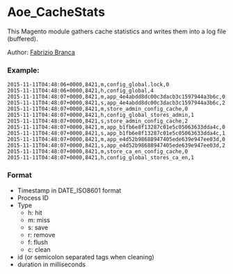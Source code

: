 # Aoe_CacheStats

This Magento module gathers cache statistics and writes them into a log file (buffered).

Author: [Fabrizio Branca](https://twitter.com/fbrnc)

### Example:
```
2015-11-11T04:48:06+0000,8421,m,config_global.lock,0
2015-11-11T04:48:06+0000,8421,h,config_global,4
2015-11-11T04:48:07+0000,8421,m,app_4e4abdd8dc00c3dacb3c1597944a3b6c,0
2015-11-11T04:48:07+0000,8421,s,app_4e4abdd8dc00c3dacb3c1597944a3b6c,2
2015-11-11T04:48:07+0000,8421,m,store_admin_config_cache,0
2015-11-11T04:48:07+0000,8421,h,config_global_stores_admin,1
2015-11-11T04:48:07+0000,8421,s,store_admin_config_cache,2
2015-11-11T04:48:07+0000,8421,m,app_b1fb6e8f13287c01e5c05063633dda4c,0
2015-11-11T04:48:07+0000,8421,s,app_b1fb6e8f13287c01e5c05063633dda4c,1
2015-11-11T04:48:07+0000,8421,m,app_e4d52b98688947405ede639e947ee03d,0
2015-11-11T04:48:07+0000,8421,s,app_e4d52b98688947405ede639e947ee03d,2
2015-11-11T04:48:07+0000,8421,m,store_ca_en_config_cache,0
2015-11-11T04:48:07+0000,8421,h,config_global_stores_ca_en,1
```

### Format
* Timestamp in DATE_ISO8601 format
* Process ID
* Type
  * h: hit
  * m: miss
  * s: save
  * r: remove
  * f: flush
  * c: clean
* id (or semicolon separated tags when cleaning)
* duration in milliseconds
        